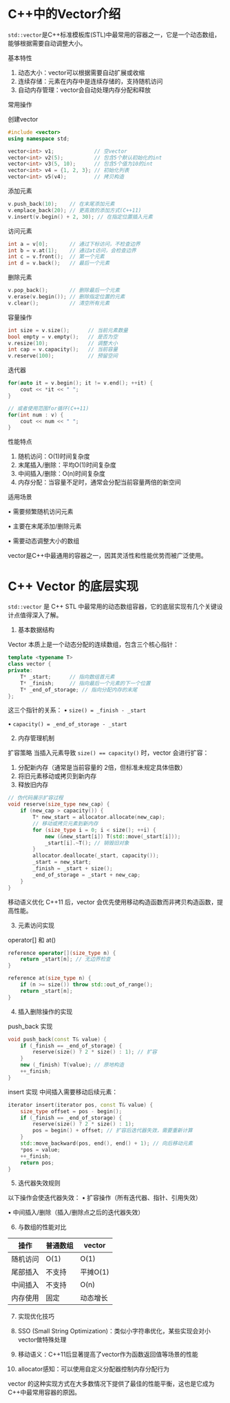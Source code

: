 # C++中的Vector介绍

`std::vector`是C++标准模板库(STL)中最常用的容器之一，它是一个动态数组，能够根据需要自动调整大小。

基本特性

1. 动态大小：vector可以根据需要自动扩展或收缩
2. 连续存储：元素在内存中是连续存储的，支持随机访问
3. 自动内存管理：vector会自动处理内存分配和释放

常用操作

创建vector

```cpp
#include <vector>
using namespace std;

vector<int> v1;             // 空vector
vector<int> v2(5);          // 包含5个默认初始化的int
vector<int> v3(5, 10);      // 包含5个值为10的int
vector<int> v4 = {1, 2, 3}; // 初始化列表
vector<int> v5(v4);         // 拷贝构造
```

添加元素

```cpp
v.push_back(10);    // 在末尾添加元素
v.emplace_back(20); // 更高效的添加方式(C++11)
v.insert(v.begin() + 2, 30); // 在指定位置插入元素
```

访问元素

```cpp
int a = v[0];       // 通过下标访问，不检查边界
int b = v.at(1);    // 通过at访问，会检查边界
int c = v.front();  // 第一个元素
int d = v.back();   // 最后一个元素
```

删除元素

```cpp
v.pop_back();       // 删除最后一个元素
v.erase(v.begin()); // 删除指定位置的元素
v.clear();          // 清空所有元素
```

容量操作

```cpp
int size = v.size();      // 当前元素数量
bool empty = v.empty();   // 是否为空
v.resize(10);             // 调整大小
int cap = v.capacity();   // 当前容量
v.reserve(100);           // 预留空间
```

迭代器

```cpp
for(auto it = v.begin(); it != v.end(); ++it) {
    cout << *it << " ";
}

// 或者使用范围for循环(C++11)
for(int num : v) {
    cout << num << " ";
}
```

性能特点

1. 随机访问：O(1)时间复杂度
2. 末尾插入/删除：平均O(1)时间复杂度
3. 中间插入/删除：O(n)时间复杂度
4. 内存分配：当容量不足时，通常会分配当前容量两倍的新空间

适用场景

• 需要频繁随机访问元素

• 主要在末尾添加/删除元素

• 需要动态调整大小的数组


vector是C++中最通用的容器之一，因其灵活性和性能优势而被广泛使用。


# C++ Vector 的底层实现

`std::vector` 是 C++ STL 中最常用的动态数组容器，它的底层实现有几个关键设计点值得深入了解。

1. 基本数据结构

Vector 本质上是一个动态分配的连续数组，包含三个核心指针：

```cpp
template <typename T>
class vector {
private:
    T* _start;      // 指向数组首元素
    T* _finish;     // 指向最后一个元素的下一个位置
    T* _end_of_storage; // 指向分配内存的末尾
};
```

这三个指针的关系：
• `size() = _finish - _start`

• `capacity() = _end_of_storage - _start`


2. 内存管理机制

扩容策略
当插入元素导致 `size() == capacity()` 时，vector 会进行扩容：
1. 分配新内存（通常是当前容量的 2倍，但标准未规定具体倍数）
2. 将旧元素移动或拷贝到新内存
3. 释放旧内存

```cpp
// 伪代码展示扩容过程
void reserve(size_type new_cap) {
    if (new_cap > capacity()) {
        T* new_start = allocator.allocate(new_cap);
        // 移动或拷贝元素到新内存
        for (size_type i = 0; i < size(); ++i) {
            new (&new_start[i]) T(std::move(_start[i]));
            _start[i].~T(); // 销毁旧对象
        }
        allocator.deallocate(_start, capacity());
        _start = new_start;
        _finish = _start + size();
        _end_of_storage = _start + new_cap;
    }
}
```

移动语义优化
C++11 后，vector 会优先使用移动构造函数而非拷贝构造函数，提高性能。

3. 元素访问实现

operator[] 和 at()
```cpp
reference operator[](size_type n) {
    return _start[n]; // 无边界检查
}

reference at(size_type n) {
    if (n >= size()) throw std::out_of_range();
    return _start[n];
}
```

4. 插入删除操作的实现

push_back 实现
```cpp
void push_back(const T& value) {
    if (_finish == _end_of_storage) {
        reserve(size() ? 2 * size() : 1); // 扩容
    }
    new (_finish) T(value); // 原地构造
    ++_finish;
}
```

insert 实现
中间插入需要移动后续元素：
```cpp
iterator insert(iterator pos, const T& value) {
    size_type offset = pos - begin();
    if (_finish == _end_of_storage) {
        reserve(size() ? 2 * size() : 1);
        pos = begin() + offset; // 扩容后迭代器失效，需要重新计算
    }
    std::move_backward(pos, end(), end() + 1); // 向后移动元素
    *pos = value;
    ++_finish;
    return pos;
}
```

5. 迭代器失效规则

以下操作会使迭代器失效：
• 扩容操作（所有迭代器、指针、引用失效）

• 中间插入/删除（插入/删除点之后的迭代器失效）


6. 与数组的性能对比

| 操作 | 普通数组 | vector |
|------|---------|--------|
| 随机访问 | O(1) | O(1) |
| 尾部插入 | 不支持 | 平摊O(1) |
| 中间插入 | 不支持 | O(n) |
| 内存使用 | 固定 | 动态增长 |

7. 实现优化技巧

1. SSO (Small String Optimization)：类似小字符串优化，某些实现会对小vector做特殊处理
2. 移动语义：C++11后显著提高了vector作为函数返回值等场景的性能
3. allocator感知：可以使用自定义分配器控制内存分配行为

vector 的这种实现方式在大多数情况下提供了最佳的性能平衡，这也是它成为C++中最常用容器的原因。